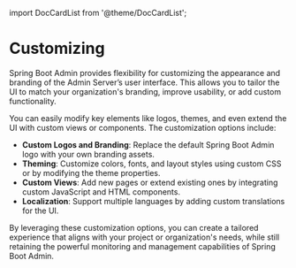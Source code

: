 import DocCardList from '@theme/DocCardList';

# Customizing

Spring Boot Admin provides flexibility for customizing the appearance and branding of the Admin Server’s user interface. This allows you to tailor the UI to match your organization's branding, improve usability, or add custom functionality.

You can easily modify key elements like logos, themes, and even extend the UI with custom views or components. The customization options include:

 * **Custom Logos and Branding**: Replace the default Spring Boot Admin logo with your own branding assets.
 * **Theming**: Customize colors, fonts, and layout styles using custom CSS or by modifying the theme properties.
 * **Custom Views**: Add new pages or extend existing ones by integrating custom JavaScript and HTML components.
 * **Localization**: Support multiple languages by adding custom translations for the UI.

By leveraging these customization options, you can create a tailored experience that aligns with your project or organization's needs, while still retaining the powerful monitoring and management capabilities of Spring Boot Admin.

 <DocCardList />
